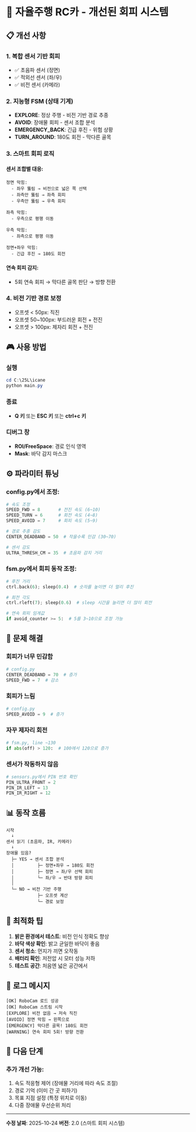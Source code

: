 # 🚗 자율주행 RC카 - 개선된 회피 시스템

## 📋 개선 사항

### 1. 복합 센서 기반 회피

- ✅ 초음파 센서 (정면)
- ✅ 적외선 센서 (좌/우)
- ✅ 비전 센서 (카메라)

### 2. 지능형 FSM (상태 기계)

- **EXPLORE**: 정상 주행 - 비전 기반 경로 추종
- **AVOID**: 장애물 회피 - 센서 조합 분석
- **EMERGENCY_BACK**: 긴급 후진 - 위험 상황
- **TURN_AROUND**: 180도 회전 - 막다른 골목

### 3. 스마트 회피 로직

#### 센서 조합별 대응:

```
정면 막힘:
  - 좌우 뚫림 → 비전으로 넓은 쪽 선택
  - 좌측만 뚫림 → 좌측 회피
  - 우측만 뚫림 → 우측 회피

좌측 막힘:
  - 우측으로 평행 이동

우측 막힘:
  - 좌측으로 평행 이동

정면+좌우 막힘:
  - 긴급 후진 → 180도 회전
```

#### 연속 회피 감지:

- 5회 연속 회피 → 막다른 골목 판단 → 방향 전환

### 4. 비전 기반 경로 보정

- 오프셋 < 50px: 직진
- 오프셋 50~100px: 부드러운 회전 + 전진
- 오프셋 > 100px: 제자리 회전 + 전진

## 🎮 사용 방법

### 실행

```powershell
cd C:\25L\icane
python main.py
```

### 종료

- **Q 키** 또는 **ESC 키** 또는 **ctrl+c 키**

### 디버그 창

- **ROI/FreeSpace**: 경로 인식 영역
- **Mask**: 바닥 감지 마스크

## ⚙️ 파라미터 튜닝

### config.py에서 조정:

```python
# 속도 조정
SPEED_FWD = 8       # 전진 속도 (6~10)
SPEED_TURN = 6      # 회전 속도 (4~8)
SPEED_AVOID = 7     # 회피 속도 (5~9)

# 경로 추종 감도
CENTER_DEADBAND = 50  # 작을수록 민감 (30~70)

# 센서 감도
ULTRA_THRESH_CM = 35  # 초음파 감지 거리
```

### fsm.py에서 회피 동작 조정:

```python
# 후진 거리
ctrl.back(6); sleep(0.4)  # 숫자를 높이면 더 멀리 후진

# 회전 각도
ctrl.rleft(7); sleep(0.6)  # sleep 시간을 늘리면 더 많이 회전

# 연속 회피 임계값
if avoid_counter >= 5:  # 5를 3~10으로 조정 가능
```

## 🔧 문제 해결

### 회피가 너무 민감함

```python
# config.py
CENTER_DEADBAND = 70  # 증가
SPEED_FWD = 7  # 감소
```

### 회피가 느림

```python
# config.py
SPEED_AVOID = 9  # 증가
```

### 자꾸 제자리 회전

```python
# fsm.py, line ~130
if abs(off) > 120:  # 100에서 120으로 증가
```

### 센서가 작동하지 않음

```python
# sensors.py에서 PIN 번호 확인
PIN_ULTRA_FRONT = 2
PIN_IR_LEFT = 13
PIN_IR_RIGHT = 12
```

## 📊 동작 흐름

```
시작
  ↓
센서 읽기 (초음파, IR, 카메라)
  ↓
장애물 있음?
  ├─ YES → 센서 조합 분석
  │         ├─ 정면+좌우 → 180도 회전
  │         ├─ 정면 → 좌/우 선택 회피
  │         └─ 좌/우 → 반대 방향 회피
  │
  └─ NO → 비전 기반 주행
            ├─ 오프셋 계산
            └─ 경로 보정
```

## 🎯 최적화 팁

1. **밝은 환경에서 테스트**: 비전 인식 정확도 향상
2. **바닥 색상 확인**: 밝고 균일한 바닥이 좋음
3. **센서 청소**: 먼지가 끼면 오작동
4. **배터리 확인**: 저전압 시 모터 성능 저하
5. **테스트 공간**: 처음엔 넓은 공간에서

## 📝 로그 메시지

```
[OK] RoboCam 로드 성공
[OK] RoboCam 스트림 시작
[EXPLORE] 비전 없음 → 저속 직진
[AVOID] 정면 막힘 → 왼쪽으로
[EMERGENCY] 막다른 골목! 180도 회전
[WARNING] 연속 회피 5회! 방향 전환
```

## 🚀 다음 단계

### 추가 개선 가능:

1. 속도 적응형 제어 (장애물 거리에 따라 속도 조절)
2. 경로 기억 (이미 간 곳 피하기)
3. 목표 지점 설정 (특정 위치로 이동)
4. 다중 장애물 우선순위 처리

---

**수정 날짜**: 2025-10-24
**버전**: 2.0 (스마트 회피 시스템)
